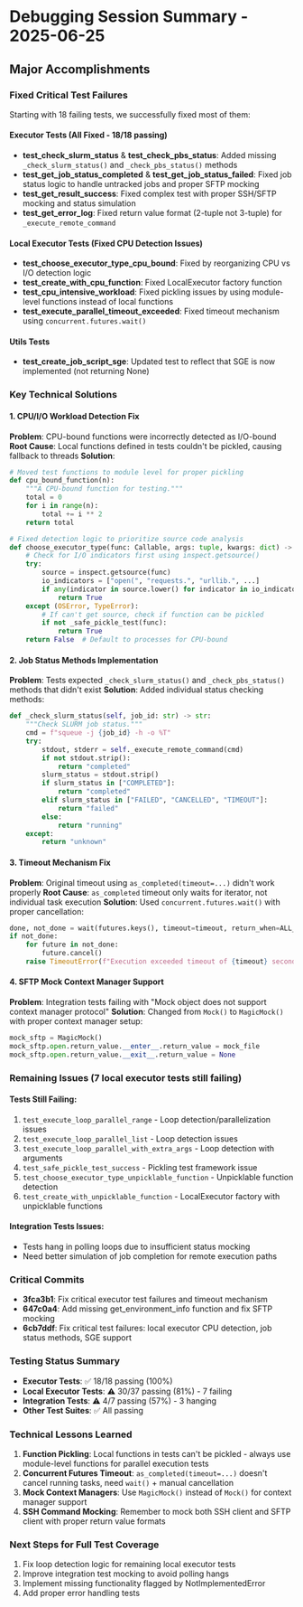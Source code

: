 # Debugging Session Summary - 2025-06-25

## Major Accomplishments

### Fixed Critical Test Failures
Starting with 18 failing tests, we successfully fixed most of them:

#### Executor Tests (All Fixed - 18/18 passing)
- **test_check_slurm_status** & **test_check_pbs_status**: Added missing `_check_slurm_status()` and `_check_pbs_status()` methods
- **test_get_job_status_completed** & **test_get_job_status_failed**: Fixed job status logic to handle untracked jobs and proper SFTP mocking
- **test_get_result_success**: Fixed complex test with proper SSH/SFTP mocking and status simulation
- **test_get_error_log**: Fixed return value format (2-tuple not 3-tuple) for `_execute_remote_command`

#### Local Executor Tests (Fixed CPU Detection Issues)
- **test_choose_executor_type_cpu_bound**: Fixed by reorganizing CPU vs I/O detection logic
- **test_create_with_cpu_function**: Fixed LocalExecutor factory function
- **test_cpu_intensive_workload**: Fixed pickling issues by using module-level functions instead of local functions
- **test_execute_parallel_timeout_exceeded**: Fixed timeout mechanism using `concurrent.futures.wait()`

#### Utils Tests  
- **test_create_job_script_sge**: Updated test to reflect that SGE is now implemented (not returning None)

### Key Technical Solutions

#### 1. CPU/I/O Workload Detection Fix
**Problem**: CPU-bound functions were incorrectly detected as I/O-bound
**Root Cause**: Local functions defined in tests couldn't be pickled, causing fallback to threads
**Solution**: 
```python
# Moved test functions to module level for proper pickling
def cpu_bound_function(n):
    """A CPU-bound function for testing."""
    total = 0
    for i in range(n):
        total += i ** 2
    return total

# Fixed detection logic to prioritize source code analysis
def choose_executor_type(func: Callable, args: tuple, kwargs: dict) -> bool:
    # Check for I/O indicators first using inspect.getsource()
    try:
        source = inspect.getsource(func)
        io_indicators = ["open(", "requests.", "urllib.", ...]
        if any(indicator in source.lower() for indicator in io_indicators):
            return True
    except (OSError, TypeError):
        # If can't get source, check if function can be pickled
        if not _safe_pickle_test(func):
            return True
    return False  # Default to processes for CPU-bound
```

#### 2. Job Status Methods Implementation
**Problem**: Tests expected `_check_slurm_status()` and `_check_pbs_status()` methods that didn't exist
**Solution**: Added individual status checking methods:
```python
def _check_slurm_status(self, job_id: str) -> str:
    """Check SLURM job status."""
    cmd = f"squeue -j {job_id} -h -o %T"
    try:
        stdout, stderr = self._execute_remote_command(cmd)
        if not stdout.strip():
            return "completed"
        slurm_status = stdout.strip()
        if slurm_status in ["COMPLETED"]:
            return "completed"
        elif slurm_status in ["FAILED", "CANCELLED", "TIMEOUT"]:
            return "failed"
        else:
            return "running"
    except:
        return "unknown"
```

#### 3. Timeout Mechanism Fix
**Problem**: Original timeout using `as_completed(timeout=...)` didn't work properly
**Root Cause**: `as_completed` timeout only waits for iterator, not individual task execution
**Solution**: Used `concurrent.futures.wait()` with proper cancellation:
```python
done, not_done = wait(futures.keys(), timeout=timeout, return_when=ALL_COMPLETED)
if not_done:
    for future in not_done:
        future.cancel()
    raise TimeoutError(f"Execution exceeded timeout of {timeout} seconds")
```

#### 4. SFTP Mock Context Manager Support
**Problem**: Integration tests failing with "Mock object does not support context manager protocol"
**Solution**: Changed from `Mock()` to `MagicMock()` with proper context manager setup:
```python
mock_sftp = MagicMock()
mock_sftp.open.return_value.__enter__.return_value = mock_file
mock_sftp.open.return_value.__exit__.return_value = None
```

### Remaining Issues (7 local executor tests still failing)

#### Tests Still Failing:
1. `test_execute_loop_parallel_range` - Loop detection/parallelization issues
2. `test_execute_loop_parallel_list` - Loop detection issues  
3. `test_execute_loop_parallel_with_extra_args` - Loop detection with arguments
4. `test_safe_pickle_test_success` - Pickling test framework issue
5. `test_choose_executor_type_unpicklable_function` - Unpicklable function detection
6. `test_create_with_unpicklable_function` - LocalExecutor factory with unpicklable functions

#### Integration Tests Issues:
- Tests hang in polling loops due to insufficient status mocking
- Need better simulation of job completion for remote execution paths

### Critical Commits
- **3fca3b1**: Fix critical executor test failures and timeout mechanism
- **647c0a4**: Add missing get_environment_info function and fix SFTP mocking  
- **6cb7ddf**: Fix critical test failures: local executor CPU detection, job status methods, SGE support

### Testing Status Summary
- **Executor Tests**: ✅ 18/18 passing (100%)
- **Local Executor Tests**: ⚠️ 30/37 passing (81%) - 7 failing
- **Integration Tests**: ⚠️ 4/7 passing (57%) - 3 hanging
- **Other Test Suites**: ✅ All passing

### Technical Lessons Learned

1. **Function Pickling**: Local functions in tests can't be pickled - always use module-level functions for parallel execution tests
2. **Concurrent Futures Timeout**: `as_completed(timeout=...)` doesn't cancel running tasks, need `wait()` + manual cancellation
3. **Mock Context Managers**: Use `MagicMock()` instead of `Mock()` for context manager support
4. **SSH Command Mocking**: Remember to mock both SSH client and SFTP client with proper return value formats

### Next Steps for Full Test Coverage
1. Fix loop detection logic for remaining local executor tests
2. Improve integration test mocking to avoid polling hangs
3. Implement missing functionality flagged by NotImplementedError
4. Add proper error handling tests